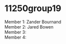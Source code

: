 # 11250group19

Member 1: Zander Bournand<br />
Member 2: Jared Bowen <br />
Member 3: <br />
Member 4: <br />
